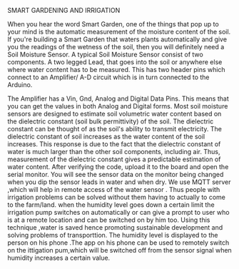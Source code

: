 SMART GARDENING AND IRRIGATION


When you hear the word Smart Garden, one of the things that pop up to your mind is the automatic measurement of the moisture content of the soil. 
If you're building a Smart Garden that waters plants automatically and give you the readings of the wetness of the soil, then you will definitely need a Soil Moisture Sensor.
A typical Soil Moisture Sensor consist of two components. A two legged Lead, that goes into the soil or anywhere else where water content has to be measured. 
This has two header pins which connect to an Amplifier/ A-D circuit which is in turn connected to the Arduino.

The Amplifier has a Vin, Gnd, Analog and Digital Data Pins. This means that you can get the values in both Analog and Digital forms.
Most soil moisture sensors are designed to estimate soil volumetric water content based on the dielectric constant (soil bulk permittivity) of the soil. 
The dielectric constant can be thought of as the soil's ability to transmit electricity. The dielectric constant of soil increases as the water content of the soil increases. This response is due to the fact that the dielectric constant of water is much larger than the other soil components, including air. 
Thus, measurement of the dielectric constant gives a predictable estimation of water content.
After verifying the code, upload it to the board and open the serial monitor. You will see the sensor data on the monitor being changed when you dip the sensor leads in water and when dry.
We use MQTT server ,which will help in remote access of the water sensor . Thus people with irrigation problems can be solved without them having to actually to come to the farm/land. when the humidity level goes down a certain limit the irrigation pump
switches on automatically or can give a prompt to user who is at a remote location and can be switched on by him too.
Using this technique ,water is saved hence promoting sustainable development and solving problems of transporttion. The humidity level is displayed to the person on his phone .The app on his phone
can be used to remotely switch on the ittigation pum,which will be switched off from the sensor signal when humidity increases a certain value.

